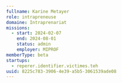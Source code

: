 ```yaml
---
fullname: Karine Metayer
role: intrapreneuse
domaine: Intraprenariat
missions:
  - start: 2024-02-07
    end: 2024-08-01
    status: admin
    employer: MIPROF
memberType: beta
startups:
  - reperer.identifier.victimes.teh
uuid: 8225c783-3906-4e39-a5b5-3061539ade08
---
```

